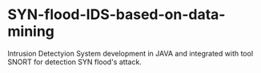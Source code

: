 # SYN-flood-IDS-based-on-data-mining
Intrusion Detectyion System development in JAVA and integrated with tool SNORT for detection SYN flood's attack.
